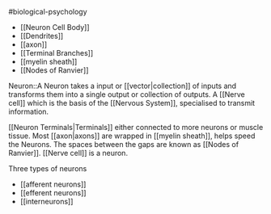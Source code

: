 #biological-psychology 
- [[Neuron Cell Body]]
- [[Dendrites]]
- [[axon]]
- [[Terminal Branches]]
- [[myelin sheath]]
- [[Nodes of Ranvier]]

Neuron::A Neuron takes a input or [[vector|collection]] of inputs and transforms them into a single output or collection of outputs. A [[Nerve cell]] which is the basis of the [[Nervous System]], specialised to transmit information.
<!--SR:!2023-12-21,3,250-->

[[Neuron Terminals|Terminals]] either connected to more neurons or muscle tissue. Most [[axon|axons]] are wrapped in [[myelin sheath]], helps speed the Neurons. The spaces between the gaps are known as [[Nodes of Ranvier]]. [[Nerve cell]] is a neuron.

Three types of neurons
- [[afferent neurons]]
- [[efferent neurons]]
- [[interneurons]]
